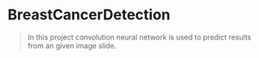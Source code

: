 # BreastCancerDetection
> In this project convolution neural network is used to predict results from an given image slide.
